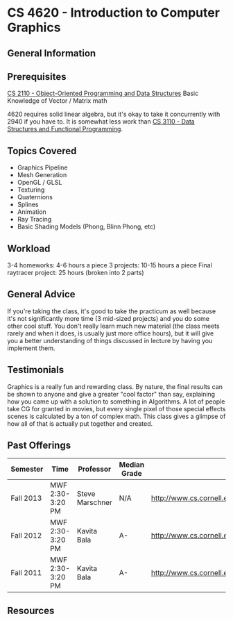 # CS 4620 - Introduction to Computer Graphics

## General Information

## Prerequisites
[CS 2110 - Object-Oriented Programming and Data Structures](https://github.com/mrkev/Official-CS-Wiki/blob/master/classes/CS2110.md) Basic Knowledge of Vector / Matrix math

4620 requires solid linear algebra, but it's okay to take it concurrently with 2940 if you have to. It is somewhat less work than [CS 3110 - Data Structures and Functional Programming](https://github.com/mrkev/Official-CS-Wiki/blob/master/classes/CS3110.md).

## Topics Covered
 - Graphics Pipeline
 - Mesh Generation
 - OpenGL / GLSL
 - Texturing
 - Quaternions
 - Splines
 - Animation
 - Ray Tracing
 - Basic Shading Models (Phong, Blinn Phong, etc)

## Workload
3-4 homeworks: 4-6 hours a piece
3 projects: 10-15 hours a piece
Final raytracer project: 25 hours (broken into 2 parts)

## General Advice
If you're taking the class, it's good to take the practicum as well because it's not significantly more time (3 mid-sized projects) and you do some other cool stuff. You don't really learn much new material (the class meets rarely and when it does, is usually just more office hours), but it will give you a better understanding of things discussed in lecture by having you implement them.

## Testimonials
Graphics is a really fun and rewarding class. By nature, the final results can be shown to anyone and give a greater "cool factor" than say, explaining how you came up with a solution to something in Algorithms. A lot of people take CG for granted in movies, but every single pixel of those special effects scenes is calculated by a ton of complex math. This class gives a glimpse of how all of that is actually put together and created.

## Past Offerings
| Semester | Time | Professor | Median Grade | Course Page |
| --- | --- | --- | --- | --- |
| Fall 2013 | MWF 2:30-3:20 PM | Steve Marschner | N/A | http://www.cs.cornell.edu/Courses/cs4620/2013fa/about.stm |
| Fall 2012 | MWF 2:30-3:20 PM | Kavita Bala | A- | http://www.cs.cornell.edu/Courses/cs4620/2012fa/about.stm |
| Fall 2011 | MWF 2:30-3:20 PM | Kavita Bala | A- | http://www.cs.cornell.edu/Courses/cs4620/2011fa/about.stm |

## Resources
